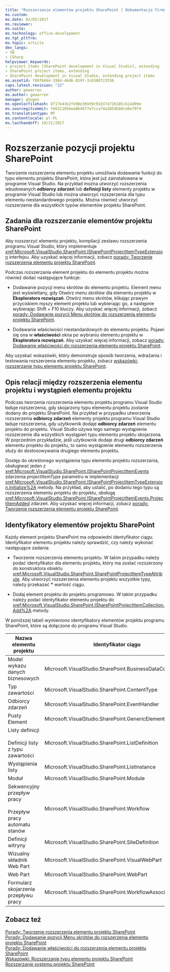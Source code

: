 ```yaml
---
title: "Rozszerzanie elementów projektu SharePoint | Dokumentacja firmy Microsoft"
ms.custom: 
ms.date: 02/02/2017
ms.reviewer: 
ms.suite: 
ms.technology: office-development
ms.tgt_pltfrm: 
ms.topic: article
dev_langs:
- VB
- CSharp
helpviewer_keywords:
- project items [SharePoint development in Visual Studio], extending
- SharePoint project items, extending
- SharePoint development in Visual Studio, extending project items
ms.assetid: f09f6664-196d-46d6-819f-3c6500f23536
caps.latest.revision: "22"
author: gewarren
ms.author: gewarren
manager: ghogen
ms.openlocfilehash: 8f17e43e2fe98e36939c91b37e72b185cb14d09e
ms.sourcegitcommit: f40311056ea0b4677efcca74a285dbb0ce0e7974
ms.translationtype: MT
ms.contentlocale: pl-PL
ms.lasthandoff: 10/31/2017
---
```

# <a name="extending-sharepoint-project-items"></a>Rozszerzanie pozycji projektu SharePoint
  Tworzenie rozszerzenia elementu projektu umożliwia dodawanie funkcji do typu elementu projektu SharePoint, która jest już zainstalowana w programie Visual Studio. Na przykład można utworzyć rozszerzenia wbudowanych **odbiorcy zdarzeń** lub **definicji listy** elementy projektu w programie Visual Studio lub można utworzyć rozszerzenia dla typu elementu niestandardowego projektu. Można również utworzyć rozszerzenie dla wszystkich typów elementów projektu SharePoint.  
  
## <a name="tasks-for-extending-sharepoint-project-items"></a>Zadania dla rozszerzanie elementów projektu SharePoint  
 Aby rozszerzyć elementu projektu, kompilacji zestawu rozszerzenia programu Visual Studio, który implementuje <xref:Microsoft.VisualStudio.SharePoint.ISharePointProjectItemTypeExtension> interfejsu. Aby uzyskać więcej informacji, zobacz [porady: Tworzenie rozszerzenia elementu projektu SharePoint](../sharepoint/how-to-create-a-sharepoint-project-item-extension.md).  
  
 Podczas rozszerzania element projektu do elementu projektu można również dodać następujące funkcje:  
  
-   Dodawanie pozycji menu skrótów do elementu projektu. Element menu jest wyświetlany, gdy Otwórz menu skrótów dla elementu projektu w **Eksploratora rozwiązań**. Otwórz menu skrótów, klikając prawym przyciskiem myszy element projektu lub wybierając go, a następnie wybierając Shift + F10 kluczy. Aby uzyskać więcej informacji, zobacz [porady: Dodawanie pozycji Menu skrótów do rozszerzenia elementu projektu SharePoint](../sharepoint/how-to-add-a-shortcut-menu-item-to-a-sharepoint-project-item-extension.md).  
  
-   Dodawanie właściwości niestandardowych do elementu projektu. Pojawi się ona w **właściwości** okna po wybraniu elementu projektu w **Eksploratora rozwiązań**. Aby uzyskać więcej informacji, zobacz [porady: Dodawanie właściwości do rozszerzenia elementu projektu SharePoint](../sharepoint/how-to-add-a-property-to-a-sharepoint-project-item-extension.md).  
  
 Aby uzyskać wskazówki, który demonstruje sposób tworzenia, wdrażania i testowania rozszerzenia elementu projektu, zobacz [wskazówki: rozszerzanie typu elementu projektu SharePoint](../sharepoint/walkthrough-extending-a-sharepoint-project-item-type.md).  
  
## <a name="understanding-the-relationship-between-project-item-extensions-and-project-item-instances"></a>Opis relacji między rozszerzenia elementu projektu i wystąpień elementu projektu  
 Podczas tworzenia rozszerzenia elementu projektu programu Visual Studio ładuje rozszerzenia, gdy skojarzony typu elementu projektu zostanie dodany do projektu SharePoint. Na przykład w przypadku utworzenia rozszerzenia **odbiorcy zdarzeń** elementy projektu programu Visual Studio ładuje rozszerzenia, gdy użytkownik dodaje **odbiorcy zdarzeń** elementu projektu do projektu. Visual Studio używa tego samego wystąpienia rozszerzenie dla wszystkich wystąpień typu elementu projektu skojarzona. W poprzednim przykładzie, jeśli użytkownik dodaje drugi **odbiorcy zdarzeń** elementu projektu do projektu, to samo wystąpienie elementu rozszerzenia służy do dostosowywania drugiego elementu projektu.  
  
 Dostęp do określonego wystąpienia typu elementu projektu rozszerzania, obsługiwać jeden z <xref:Microsoft.VisualStudio.SharePoint.ISharePointProjectItemEvents> zdarzenia *projectItemType* parametru w implementacji <xref:Microsoft.VisualStudio.SharePoint.ISharePointProjectItemTypeExtension.Initialize%2A> metody. Na przykład, aby ustalić, po dodaniu tego typu są rozszerzenia elementu projektu do projektu, obsługę <xref:Microsoft.VisualStudio.SharePoint.ISharePointProjectItemEvents.ProjectItemAdded> zdarzeń. Aby uzyskać więcej informacji, zobacz [porady: Tworzenie rozszerzenia elementu projektu SharePoint](../sharepoint/how-to-create-a-sharepoint-project-item-extension.md).  
  
## <a name="identifiers-for-sharepoint-project-items"></a>Identyfikatory elementów projektu SharePoint  
 Każdy element projektu SharePoint ma odpowiedni identyfikator ciągu. Identyfikator elementu projektu należy sprawdzić, czy należy wykonać następujące zadania:  
  
-   Tworzenie rozszerzenia elementu projektu. W takim przypadku należy podać identyfikator dla elementu projektu, który ma zostać rozszerzony do konstruktora obiektu <xref:Microsoft.VisualStudio.SharePoint.SharePointProjectItemTypeAttribute>. Aby utworzyć rozszerzenia elementu projektu wszystkie typy, należy przekazać  **\***  wartość ciągu.  
  
-   Dodaj element projektu do projektu programowo. W takim przypadku należy podać identyfikator elementu projektu do <xref:Microsoft.VisualStudio.SharePoint.ISharePointProjectItemCollection.Add%2A> metody.  
  
 W poniższej tabeli wymieniono identyfikatory elementów projektu programu SharePoint, które są dołączone do programu Visual Studio.  
  
|Nazwa elementu projektu|Identyfikator ciągu|  
|-----------------------|-----------------------|  
|Model wykazu danych biznesowych|Microsoft.VisualStudio.SharePoint.BusinessDataConnectivity|  
|Typ zawartości|Microsoft.VisualStudio.SharePoint.ContentType|  
|Odbiorcy zdarzeń|Microsoft.VisualStudio.SharePoint.EventHandler|  
|Pusty Element|Microsoft.VisualStudio.SharePoint.GenericElement|  
|Listy definicji<br /><br /> Definicji listy z typu zawartości|Microsoft.VisualStudio.SharePoint.ListDefinition|  
|Wystąpienia listy|Microsoft.VisualStudio.SharePoint.ListInstance|  
|Moduł|Microsoft.VisualStudio.SharePoint.Module|  
|Sekwencyjny przepływ pracy<br /><br /> Przepływ pracy automatu stanów|Microsoft.VisualStudio.SharePoint.Workflow|  
|Definicji witryny|Microsoft.VisualStudio.SharePoint.SiteDefinition|  
|Wizualny składnik Web Part|Microsoft.VisualStudio.SharePoint.VisualWebPart|  
|Web Part|Microsoft.VisualStudio.SharePoint.WebPart|  
|Formularz skojarzenia przepływu pracy|Microsoft.VisualStudio.SharePoint.WorkflowAssociation|  
  
## <a name="see-also"></a>Zobacz też  
 [Porady: Tworzenie rozszerzenia elementu projektu SharePoint](../sharepoint/how-to-create-a-sharepoint-project-item-extension.md)   
 [Porady: Dodawanie pozycji Menu skrótów do rozszerzenia elementu projektu SharePoint](../sharepoint/how-to-add-a-shortcut-menu-item-to-a-sharepoint-project-item-extension.md)   
 [Porady: Dodawanie właściwości do rozszerzenia elementu projektu SharePoint](../sharepoint/how-to-add-a-property-to-a-sharepoint-project-item-extension.md)   
 [Wskazówki: Rozszerzanie typu elementu projektu SharePoint](../sharepoint/walkthrough-extending-a-sharepoint-project-item-type.md)   
 [Rozszerzanie systemu projektu SharePoint](../sharepoint/extending-the-sharepoint-project-system.md)  
  
